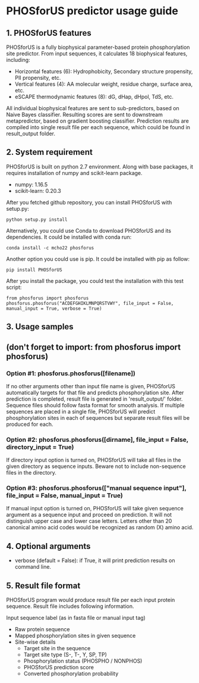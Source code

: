 # PHOSforUS predictor usage guide

## 1. PHOSforUS features

PHOSforUS is a fully biophysical parameter-based protein phosphorylation site predictor.
From input sequences, it calculates 18 biophysical features, including:

- Horizontal features (6): Hydrophobicity, Secondary structure propensity, PII propensity, etc.
- Vertical features (4): AA molecular weight, residue charge, surface area, etc.
- eSCAPE thermodynamic features (8): dG, dHap, dHpol, TdS, etc.
   
All individual biophysical features are sent to sub-predictors, based on Naive Bayes classifier.
Resulting scores are sent to downstream metapredictor, based on gradient boosting classifier.
Prediction results are compiled into single result file per each sequence, which could be found in result_output folder.

## 2. System requirement

PHOSforUS is built on python 2.7 environment.
Along with base packages, it requires installation of numpy and scikit-learn package.

- numpy: 1.16.5
- scikit-learn: 0.20.3

After you fetched github repository, you can install PHOSforUS with setup.py:

    python setup.py install

Alternatively, you could use Conda to download PHOSforUS and its dependencies. It could be installed with conda run:

    conda install -c mcho22 phosforus 

Another option you could use is pip. It could be installed with pip as follow:

    pip install PHOSforUS

After you install the package, you could test the installation with this test script:

    from phosforus import phosforus
    phosforus.phosforus("ACDEFGHIKLMNPQRSTVWY", file_input = False, manual_input = True, verbose = True)

## 3. Usage samples

## (don't forget to import: from phosforus import phosforus)

### Option #1: phosforus.phosforus([filename])

If no other arguments other than input file name is given, PHOSforUS automatically targets for that file and predicts phosphorylation site. After prediction is completed, result file is generated in 'result_output/' folder. 
Sequence files should follow fasta format for smooth analysis. If multiple sequences are placed in a single file, PHOSforUS will predict phosphorylation sites in each of sequences but separate result files will be produced for each.

### Option #2: phosforus.phosforus([dirname], file_input = False, directory_input = True)

If directory input option is turned on, PHOSforUS will take all files in the given directory as sequence inputs. Beware not to include non-sequence files in the directory.

### Option #3: phosforus.phosforus(["manual sequence input"], file_input = False, manual_input = True)

If manual input option is turned on, PHOSforUS will take given sequence argument as a sequence input and proceed on prediction. It will not distinguish upper case and lower case letters. Letters other than 20 canonical amino acid codes would be recognized as random (X) amino acid.

## 4. Optional arguments

- verbose (default = False): if True, it will print prediction results on command line.

## 5. Result file format

PHOSforUS program would produce result file per each input protein sequence.
Result file includes following information.

Input sequence label (as in fasta file or manual input tag)

- Raw protein sequence
- Mapped phosphorylation sites in given sequence
- Site-wise details
   - Target site in the sequence
   - Target site type (S-, T-, Y, SP, TP)
   - Phosphorylation status (PHOSPHO / NONPHOS)
   - PHOSforUS prediction score
   - Converted phosphorylation probability
